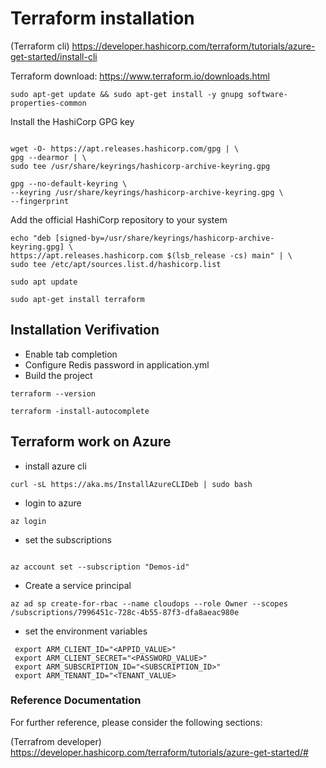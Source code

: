 # Terraform installation

(Terraform cli) https://developer.hashicorp.com/terraform/tutorials/azure-get-started/install-cli


Terraform download: https://www.terraform.io/downloads.html


```
sudo apt-get update && sudo apt-get install -y gnupg software-properties-common

```

Install the HashiCorp GPG key

```

wget -O- https://apt.releases.hashicorp.com/gpg | \
gpg --dearmor | \
sudo tee /usr/share/keyrings/hashicorp-archive-keyring.gpg

gpg --no-default-keyring \
--keyring /usr/share/keyrings/hashicorp-archive-keyring.gpg \
--fingerprint

```

Add the official HashiCorp repository to your system

```
echo "deb [signed-by=/usr/share/keyrings/hashicorp-archive-keyring.gpg] \
https://apt.releases.hashicorp.com $(lsb_release -cs) main" | \
sudo tee /etc/apt/sources.list.d/hashicorp.list

sudo apt update

sudo apt-get install terraform

```



## Installation Verifivation



- Enable tab completion
- Configure Redis password in application.yml
- Build the project  
```
terraform --version

terraform -install-autocomplete

```

## Terraform work on Azure

- install azure cli

```
curl -sL https://aka.ms/InstallAzureCLIDeb | sudo bash

```

- login to azure

```
az login

```

- set the subscriptions

```

az account set --subscription "Demos-id"

```

- Create a service principal

```
az ad sp create-for-rbac --name cloudops --role Owner --scopes /subscriptions/7996451c-728c-4b55-87f3-dfa8aeac980e

```
- set the environment variables

```
 export ARM_CLIENT_ID="<APPID_VALUE>"
 export ARM_CLIENT_SECRET="<PASSWORD_VALUE>"
 export ARM_SUBSCRIPTION_ID="<SUBSCRIPTION_ID>"
 export ARM_TENANT_ID="<TENANT_VALUE>

```


### Reference Documentation

 
For further reference, please consider the following sections:

(Terrafrom developer) https://developer.hashicorp.com/terraform/tutorials/azure-get-started/# 